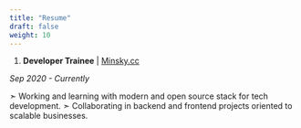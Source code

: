 ```yaml
---
title: "Resume"
draft: false
weight: 10
---
```


1. **Developer Trainee** | [Minsky.cc](https://minsky.cc/)

*Sep 2020 - Currently*

➣ Working and learning with modern and open source stack for tech development.
➣ Collaborating in backend and frontend projects oriented to scalable businesses.

